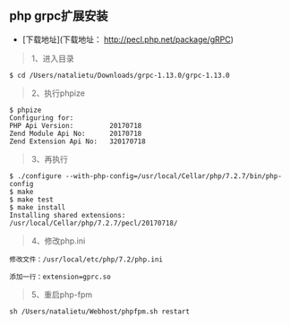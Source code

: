 ## php grpc扩展安装
- [下载地址](下载地址： http://pecl.php.net/package/gRPC)

> 1、进入目录

	$ cd /Users/natalietu/Downloads/grpc-1.13.0/grpc-1.13.0
	
> 2、执行phpize

  	$ phpize
  	Configuring for:
	PHP Api Version:         20170718
	Zend Module Api No:      20170718
	Zend Extension Api No:   320170718

> 3、再执行
	
	$ ./configure --with-php-config=/usr/local/Cellar/php/7.2.7/bin/php-config
	$ make
	$ make test
	$ make install
	Installing shared extensions:     /usr/local/Cellar/php/7.2.7/pecl/20170718/
	
> 4、修改php.ini
	
	修改文件：/usr/local/etc/php/7.2/php.ini 
	
	添加一行：extension=gprc.so
	
> 5、重启php-fpm

	sh /Users/natalietu/Webhost/phpfpm.sh restart
	

